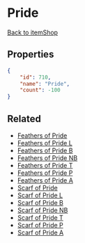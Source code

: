 # Pride

<no description available>

[Back to itemShop](../item-shops.md)

## Properties

```json
{
    "id": 710,
    "name": "Pride",
    "count": -100
}
```

## Related

- [Feathers of Pride](../items/20342-feathers-of-pride.md)
- [Feathers of Pride L](../items/20343-feathers-of-pride-l.md)
- [Feathers of Pride B](../items/20344-feathers-of-pride-b.md)
- [Feathers of Pride NB](../items/20345-feathers-of-pride-nb.md)
- [Feathers of Pride T](../items/20346-feathers-of-pride-t.md)
- [Feathers of Pride P](../items/20347-feathers-of-pride-p.md)
- [Feathers of Pride A](../items/20348-feathers-of-pride-a.md)
- [Scarf of Pride](../items/20349-scarf-of-pride.md)
- [Scarf of Pride L](../items/20350-scarf-of-pride-l.md)
- [Scarf of Pride B](../items/20351-scarf-of-pride-b.md)
- [Scarf of Pride NB](../items/20352-scarf-of-pride-nb.md)
- [Scarf of Pride T](../items/20353-scarf-of-pride-t.md)
- [Scarf of Pride P](../items/20354-scarf-of-pride-p.md)
- [Scarf of Pride A](../items/20355-scarf-of-pride-a.md)

